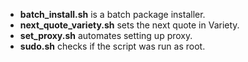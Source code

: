 + **batch_install.sh** is a batch package installer.
+ **next_quote_variety.sh** sets the next quote in Variety.
+ **set_proxy.sh** automates setting up proxy.
+ **sudo.sh** checks if the script was run as root.
